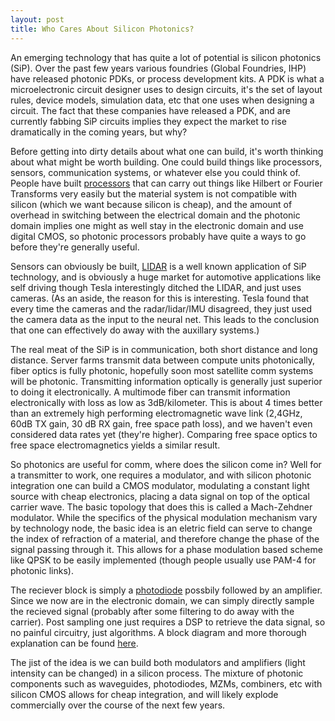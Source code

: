 ```yaml
---
layout: post
title: Who Cares About Silicon Photonics?
---
```


An emerging technology that has quite a lot of potential is silicon photonics (SiP). Over the past few years various foundries (Global Foundries, IHP) have released photonic PDKs, or process development kits. A PDK is what a microelectronic circuit designer uses to design circuits, it's the set of layout rules, device models, simulation data, etc that one uses when designing a circuit. The fact that these companies have released a PDK, and are currently fabbing SiP circuits implies they expect the market to rise dramatically in the coming years, but why?

Before getting into dirty details about what one can build, it's worth thinking about what might be worth building. One could build things like processors, sensors, communication systems, or whatever else you could think of. People have built [processors](https://www.nature.com/articles/nphoton.2015.281) that can carry out things like Hilbert or Fourier Transforms very easily but the material system is not compatible with silicon (which we want because silicon is cheap), and the amount of overhead in switching between the electrical domain and the photonic domain implies one might as well stay in the electronic domain and use digital CMOS, so photonic processors probably have quite a ways to go before they're generally useful.

Sensors can obviously be built, [LIDAR](https://www.electronicsweekly.com/market-sectors/automotive-electronics/silicon-photonics-yields-integrated-automotive-lidar-chip-2021-09/) is a well known application of SiP technology, and is obviously a huge market for automotive applications like self driving though Tesla interestingly ditched the LIDAR, and just uses cameras. (As an aside, the reason for this is interesting. Tesla found that every time the cameras and the radar/lidar/IMU disagreed, they just used the camera data as the input to the neural net. This leads to the conclusion that one can effectively do away with the auxillary systems.)

The real meat of the SiP is in communication, both short distance and long distance. Server farms transmit data between compute units photonically, fiber optics is fully photonic, hopefully soon most satellite comm systems will be photonic. Transmitting information optically is generally just superior to doing it electronically. A multimode fiber can transmit information electronically with loss as low as 3dB/kilometer. This is about 4 times better than an extremely high performing electromagnetic wave link (2,4GHz, 60dB TX gain, 30 dB RX gain, free space path loss), and we haven't even considered data rates yet (they're higher). Comparing free space optics to free space electromagnetics yields a similar result.

So photonics are useful for comm, where does the silicon come in? Well for a transmitter to work, one requires a modulator, and with silicon photonic integration one can build a CMOS modulator, modulating a constant light source with cheap electronics, placing a data signal on top of the optical carrier wave. The basic topology that does this is called a Mach-Zehdner modulator. While the specifics of the physical modulation mechanism vary by technology node, the basic idea is an eletric field can serve to change the index of refraction of a material, and therefore change the phase of the signal passing through it. This allows for a phase modulation based scheme like QPSK to be easily implemented (though people usually use PAM-4 for photonic links).

The reciever block is simply a [photodiode](https://en.wikipedia.org/wiki/Photodiode#:~:text=A%20photodiode%20is%20a%20semiconductor,light%20into%20an%20electrical%20current.&text=Photodiodes%20may%20contain%20optical%20filters,as%20their%20surface%20area%20increases.) possbily followed by an amplifier. Since we now are in the electronic domain, we can simply directly sample the recieved signal (probably after some filtering to do away with the carrier). Post sampling one just requires a DSP to retrieve the data signal, so no painful circuitry, just algorithms. A block diagram and more thorough explanation can be found [here](https://ieeexplore.ieee.org/document/8782617). 

The jist of the idea is we can build both modulators and amplifiers (light intensity can be changed) in a silicon process. The mixture of photonic components such as waveguides, photodiodes, MZMs, combiners, etc with silicon CMOS allows for cheap integration, and will likely explode commercially over the course of the next few years.